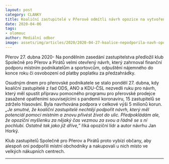 ```yaml
---
layout: post
category: CLANKY
title: Koaliční zastupitelé v Přerově odmítli návrh opozice na vytvoření pomocného balíčku pro přerovské podnikatele a sportovce
date: 2020-04-06
tags: 
- olomouc 
author: Mediální odbor
image: assets/img/articles/2020/2020-04-27-koalice-nepodporila-navh-opozice-pomoc-podnikatelum.jpg  #751x422 pixelu
---
```

Přerov 27. dubna 2020- Na pondělním zasedání zastupitelstva předložil klub Společně pro Přerov a Pirátů velmi otevřený návrh, který zahrnoval finanční podporu místním podnikatelům a sportovcům, odpuštění nájemného do konce roku či osvobození od platby poplatku za předzahrádky.

Osudným dnem pro přerovské podnikatele se stalo pondělí 27. dubna, kdy koaliční zastupitelé z řad ODS, ANO a KDU-ČSL nezvedli ruku pro návrh, který měl spustit přípravu pomocného programu pro přerovské prodejce zasažené opatřeními souvisejícími s pandemií koronaviru, 15 zastupitelů se zdrželo hlasování. Byla navrhována podpora v celkové výši 5 milionů korun. *„Je smutné, že koaliční zastupitelé nechtějí podpořit návrh, který měl potenciál pomoci místním a znovu přivést život do ulic. Předpokládám ale, že opoziční myšlenku za nějaký čas vezmou za svou a řádně se s ní pochlubí. Ostatně tak jako již dříve,”* říká opoziční lídr a autor návrhu Jan Horký.

Klub zastupitelů Společně pro Přerov a Pirátů proto vybízí občany, aby alespoň oni podpořili místní obchodníky a nakupovali u nich místo ve velkých nákupních centrech.

---
